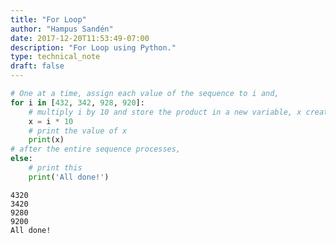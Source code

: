 ```yaml
---
title: "For Loop"
author: "Hampus Sandén"
date: 2017-12-20T11:53:49-07:00
description: "For Loop using Python."
type: technical_note
draft: false
---
```


```python
# One at a time, assign each value of the sequence to i and,
for i in [432, 342, 928, 920]:
    # multiply i by 10 and store the product in a new variable, x create a new variable, x,
    x = i * 10
    # print the value of x
    print(x)
# after the entire sequence processes,
else:
    # print this
    print('All done!')
```

    4320
    3420
    9280
    9200
    All done!

